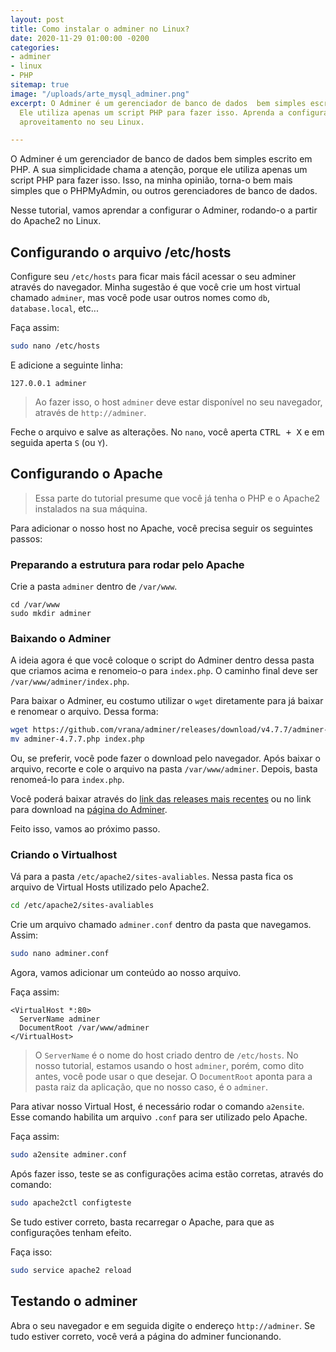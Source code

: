 ```yaml
---
layout: post
title: Como instalar o adminer no Linux?
date: 2020-11-29 01:00:00 -0200
categories:
- adminer
- linux
- PHP
sitemap: true
image: "/uploads/arte_mysql_adminer.png"
excerpt: O Adminer é um gerenciador de banco de dados  bem simples escrito em PHP.
  Ele utiliza apenas um script PHP para fazer isso. Aprenda a configurá-lo para melhor
  aproveitamento no seu Linux.

---
```

O Adminer é um gerenciador de banco de dados bem simples escrito em PHP. A sua simplicidade chama a atenção, porque ele utiliza apenas um script PHP para fazer isso. Isso, na minha opinião, torna-o bem mais simples que o PHPMyAdmin, ou outros gerenciadores de banco de dados.

Nesse tutorial, vamos aprendar a configurar o Adminer, rodando-o a partir do Apache2 no Linux.

## Configurando o arquivo /etc/hosts

Configure seu `/etc/hosts` para ficar mais fácil acessar o seu adminer através do navegador. Minha sugestão é que você crie um host virtual chamado `adminer`, mas você pode usar outros nomes como `db`, `database.local`, etc...

Faça assim:

```bash
sudo nano /etc/hosts
```

E adicione a seguinte linha:

```nano
127.0.0.1 adminer
```

> Ao fazer isso, o host `adminer` deve estar disponível no seu navegador, através de `http://adminer`.

Feche o arquivo e salve as alterações. No `nano`, você aperta <kbd>CTRL + X</kbd> e em seguida aperta `S` (ou `Y`).

## Configurando o Apache

> Essa parte do tutorial presume que você já tenha o PHP e o Apache2 instalados na sua máquina.

Para adicionar o nosso host no Apache, você precisa seguir os seguintes passos:

### Preparando a estrutura para rodar pelo Apache

Crie a pasta `adminer` dentro de `/var/www`. 

```
cd /var/www
sudo mkdir adminer
```
### Baixando o Adminer

A ideia agora é que você coloque o script do Adminer dentro dessa pasta que criamos acima e renomeio-o para `index.php`. O caminho final deve ser `/var/www/adminer/index.php`.

Para baixar o Adminer, eu costumo utilizar o `wget` diretamente para já baixar e renomear o arquivo. Dessa forma:

```bash
wget https://github.com/vrana/adminer/releases/download/v4.7.7/adminer-4.7.7.php
mv adminer-4.7.7.php index.php
```

Ou, se preferir, você pode fazer o download pelo navegador. Após baixar o arquivo, recorte e cole o arquivo na pasta `/var/www/adminer`. Depois, basta renomeá-lo para `index.php`.

Você poderá baixar através do [link das releases mais recentes](https://github.com/vrana/adminer/releases/) ou no link para download na [página do Adminer](https://www.adminer.org/#download).

Feito isso, vamos ao próximo passo.

### Criando o Virtualhost

Vá para a pasta `/etc/apache2/sites-avaliables`. Nessa pasta fica os arquivo de Virtual Hosts utilizado pelo Apache2. 

```bash
cd /etc/apache2/sites-avaliables
```

Crie um arquivo chamado `adminer.conf` dentro da pasta que navegamos. Assim:

```bash
sudo nano adminer.conf
```
Agora, vamos adicionar um conteúdo ao nosso arquivo. 

Faça assim:

```
<VirtualHost *:80>
  ServerName adminer
  DocumentRoot /var/www/adminer
</VirtualHost>
```

> O `ServerName` é o nome do host criado dentro de `/etc/hosts`. No nosso tutorial, estamos usando o host `adminer`, porém, como dito antes, você pode usar o que desejar. O `DocumentRoot` aponta para a pasta raiz da aplicação, que no nosso caso, é o `adminer`.

Para ativar nosso Virtual Host, é necessário rodar o comando `a2ensite`. Esse comando habilita um arquivo `.conf` para ser utilizado pelo Apache.

Faça assim:

```bash
sudo a2ensite adminer.conf
```

Após fazer isso, teste se as configurações acima estão corretas, através do comando:

```bash
sudo apache2ctl configteste
```

Se tudo estiver correto, basta recarregar o Apache, para que as configurações tenham efeito.

Faça isso:

```bash
sudo service apache2 reload
```

## Testando o adminer

Abra o seu navegador e em seguida digite o endereço `http://adminer`. Se tudo estiver correto, você verá a página do adminer funcionando.